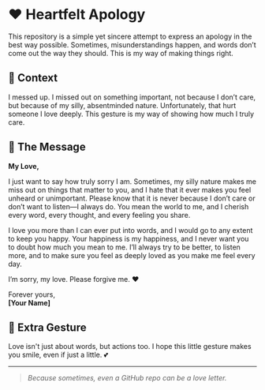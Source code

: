 # ❤️ Heartfelt Apology  

This repository is a simple yet sincere attempt to express an apology in the best way possible. Sometimes, misunderstandings happen, and words don’t come out the way they should. This is my way of making things right.  

## 💬 Context  
I messed up. I missed out on something important, not because I don’t care, but because of my silly, absentminded nature. Unfortunately, that hurt someone I love deeply. This gesture is my way of showing how much I truly care.  

## 📝 The Message  
**My Love,**  

I just want to say how truly sorry I am. Sometimes, my silly nature makes me miss out on things that matter to you, and I hate that it ever makes you feel unheard or unimportant. Please know that it is never because I don’t care or don’t want to listen—I always do. You mean the world to me, and I cherish every word, every thought, and every feeling you share.  

I love you more than I can ever put into words, and I would go to any extent to keep you happy. Your happiness is my happiness, and I never want you to doubt how much you mean to me. I’ll always try to be better, to listen more, and to make sure you feel as deeply loved as you make me feel every day.  

I’m sorry, my love. Please forgive me. ❤️  

Forever yours,  
**[Your Name]**  

## 🎁 Extra Gesture  
Love isn't just about words, but actions too. I hope this little gesture makes you smile, even if just a little. 💕  

---  
> _Because sometimes, even a GitHub repo can be a love letter._  

